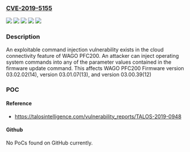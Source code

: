 ### [CVE-2019-5155](https://cve.mitre.org/cgi-bin/cvename.cgi?name=CVE-2019-5155)
![](https://img.shields.io/static/v1?label=Product&message=WAGO%20PFC200%20Firmware&color=blue)
![](https://img.shields.io/static/v1?label=Version&message=version%2003.00.39(12)%20&color=brightgreen)
![](https://img.shields.io/static/v1?label=Version&message=version%2003.01.07(13)%20&color=brightgreen)
![](https://img.shields.io/static/v1?label=Version&message=version%2003.02.02(14)%20&color=brightgreen)
![](https://img.shields.io/static/v1?label=Vulnerability&message=%E2%80%9CCommand%20Injection%E2%80%9D&color=brightgreen)

### Description

An exploitable command injection vulnerability exists in the cloud connectivity feature of WAGO PFC200. An attacker can inject operating system commands into any of the parameter values contained in the firmware update command. This affects WAGO PFC200 Firmware version 03.02.02(14), version 03.01.07(13), and version 03.00.39(12)

### POC

#### Reference
- https://talosintelligence.com/vulnerability_reports/TALOS-2019-0948

#### Github
No PoCs found on GitHub currently.

